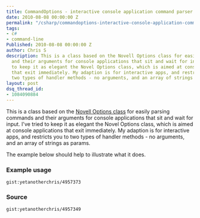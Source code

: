```yaml
---
title: CommandOptions - interactive console application command parser
date: 2010-08-08 00:00:00 Z
permalink: "/csharp/commandoptions-interactive-console-application-command-parser/"
tags:
- c#
- command-line
Published: 2010-08-08 00:00:00 Z
author: Chris S
description: This is a class based on the Novell Options class for easily parsing commands
  and their arguments for console applications that sit and wait for input. I've tried
  to keep it as elegant the Novel Options class, which is aimed at console applications
  that exit immediately. My adaption is for interactive apps, and restricts you to
  two types of handler methods - no arguments, and an array of strings as params.
layout: post
dsq_thread_id:
- 1084090884
---
```


This is a class based on the [Novell Options class][1] for easily parsing commands and their arguments for console applications that sit and wait for input. I've tried to keep it as elegant the Novel Options class, which is aimed at console applications that exit immediately. My adaption is for interactive apps, and restricts you to two types of handler methods - no arguments, and an array of strings as params.

The example below should help to illustrate what it does.

<!--more-->

### Example usage

`gist:yetanotherchris/4957373`

### Source

`gist:yetanotherchris/4957349`

 [1]: http://www.ndesk.org/Options